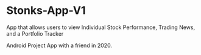# Stonks-App-V1

App that allows users to view Individual Stock Performance, Trading News, and a Portfolio Tracker<br />

Android Project App with a friend in 2020.<br />
